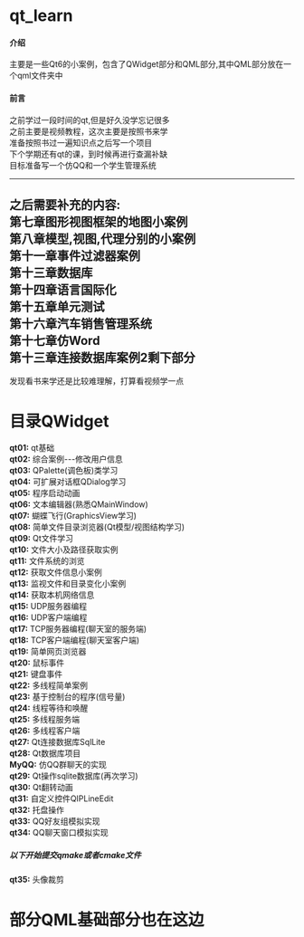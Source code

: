 # qt_learn

#### 介绍
 主要是一些Qt6的小案例，包含了QWidget部分和QML部分,其中QML部分放在一个qml文件夹中

#### 前言
 之前学过一段时间的qt,但是好久没学忘记很多<br/>
 之前主要是视频教程，这次主要是按照书来学<br/>
 准备按照书过一遍知识点之后写一个项目<br/>
 下个学期还有qt的课，到时候再进行查漏补缺<br/>
 目标准备写一个仿QQ和一个学生管理系统<br/>

--------
 **之后需要补充的内容:**<br/>
 第七章图形视图框架的地图小案例<br/>
 第八章模型,视图,代理分别的小案例<br/>
 第十一章事件过滤器案例<br/>
 第十三章数据库<br/>
 第十四章语言国际化<br/>
 第十五章单元测试<br/>
 第十六章汽车销售管理系统<br/>
 第十七章仿Word<br/>
 第十三章连接数据库案例2剩下部分<br/>
 ---------
 发现看书来学还是比较难理解，打算看视频学一点<br/>
# 目录QWidget
 **qt01:** qt基础<br/>
 **qt02:** 综合案例---修改用户信息<br/>
 **qt03:** QPalette(调色板)类学习<br/>
 **qt04:** 可扩展对话框QDialog学习<br/>
 **qt05:** 程序启动动画<br/>
 **qt06:** 文本编辑器(熟悉QMainWindow)<br/>
 **qt07:** 蝴蝶飞行(GraphicsView学习)<br/>
 **qt08:** 简单文件目录浏览器(Qt模型/视图结构学习)<br/>
 **qt09:** Qt文件学习<br/>
 **qt10:** 文件大小及路径获取实例<br/>
 **qt11:** 文件系统的浏览<br/>
 **qt12:** 获取文件信息小案例<br/>
 **qt13:** 监视文件和目录变化小案例<br/>
 **qt14:** 获取本机网络信息<br/>
 **qt15:** UDP服务器编程<br/>
 **qt16:** UDP客户端编程<br/>
 **qt17:** TCP服务器编程(聊天室的服务端)<br/>
 **qt18:** TCP客户端编程(聊天室客户端)<br/>
 **qt19:** 简单网页浏览器<br/>
 **qt20:** 鼠标事件<br/>
 **qt21:** 键盘事件<br/>
 **qt22:** 多线程简单案例<br/>
 **qt23:** 基于控制台的程序(信号量)<br/>
 **qt24:** 线程等待和唤醒<br/>
 **qt25:** 多线程服务端<br/>
 **qt26:** 多线程客户端<br/>
 **qt27:** Qt连接数据库SqlLite<br/>
 **qt28:** Qt数据库项目<br/>
  **MyQQ:** 仿QQ群聊天的实现<br/>
 **qt29:** Qt操作sqlite数据库(再次学习)<br/>
 **qt30:** Qt翻转动画<br/>
 **qt31:** 自定义控件QIPLineEdit<br/>
 **qt32:** 托盘操作<br/>
 **qt33:** QQ好友组模拟实现<br/>
 **qt34:** QQ聊天窗口模拟实现<br/>

 ##### 以下开始提交qmake或者cmake文件 
 **qt35:** 头像裁剪<br/>



# 部分QML基础部分也在这边


